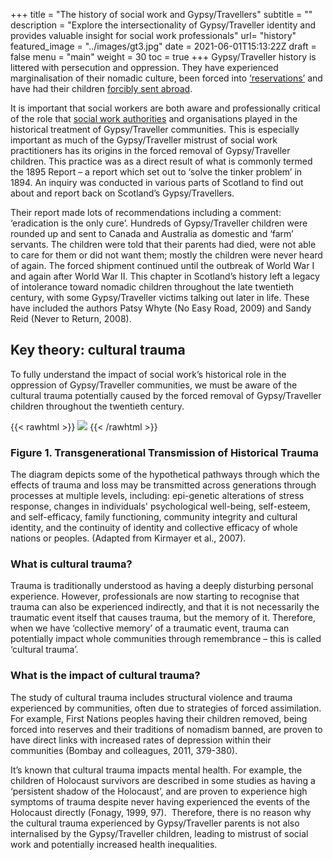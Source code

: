 +++
title = "The history of social work and Gypsy/Travellers"
subtitle = ""
description = "Explore the intersectionality of Gypsy/Traveller identity and provides valuable insight for social work professionals"
url= "history"
featured_image =  "../images/gt3.jpg"
date = 2021-06-01T15:13:22Z
draft = false
menu = "main"
weight = 30
toc = true
+++
Gypsy/Traveller history is littered with persecution and oppression. They have experienced marginalisation of their nomadic culture, been forced into [‘reservations’](https://www.bbc.co.uk/news/uk-scotland-tayside-central-51545113) and have had their children [forcibly sent abroad](https://www.travellerstimes.org.uk/features/tinkers-and-gipsies-historic-tragedy-attempted-eradication-scotlands-travellers).

It is important that social workers are both aware and professionally critical of the role that [social work authorities](https://content.iriss.org.uk/goldenbridge/) and organisations played in the historical treatment of Gypsy/Traveller communities. This is especially important as much of the Gypsy/Traveller mistrust of social work practitioners has its origins in the forced removal of Gypsy/Traveller children. This practice was as a direct result of what is commonly termed the 1895 Report – a report which set out to ‘solve the tinker problem’ in 1894. An inquiry was conducted in various parts of Scotland to find out about and report back on Scotland’s Gypsy/Travellers.

Their report made lots of recommendations including a comment: ‘eradication is the only cure’. Hundreds of Gypsy/Traveller children were rounded up and sent to Canada and Australia as domestic and ‘farm’ servants. The children were told that their parents had died, were not able to care for them or did not want them; mostly the children were never heard of again. The forced shipment continued until the outbreak of World War I and again after World War II. This chapter in Scotland’s history left a legacy of intolerance toward nomadic children throughout the late twentieth century, with some Gypsy/Traveller victims talking out later in life. These have included the authors Patsy Whyte (No Easy Road, 2009) and Sandy Reid (Never to Return, 2008).

## Key theory: cultural trauma

To fully understand the impact of social work’s historical role in the oppression of Gypsy/Traveller communities, we must be aware of the cultural trauma potentially caused by the forced removal of Gypsy/Traveller children throughout the twentieth century.

{{< rawhtml >}}
  <img style="max-width:90%;" src="../images/transgenerational-transmission-8.png" alt=" " />
{{< /rawhtml >}}

### Figure 1. Transgenerational Transmission of Historical Trauma

The diagram depicts some of the hypothetical pathways through which the effects of trauma and loss may be transmitted across generations through processes at multiple levels, including: epi-genetic alterations of stress response, changes in individuals' psychological well-being, self-esteem, and self-efficacy, family functioning, community integrity and cultural identity, and the continuity of identity and collective efficacy of whole nations or peoples. (Adapted from Kirmayer et al., 2007).

### What is cultural trauma?

Trauma is traditionally understood as having a deeply disturbing personal experience. However, professionals are now starting to recognise that trauma can also be experienced indirectly, and that it is not necessarily the traumatic event itself that causes trauma, but the memory of it. Therefore, when we have ‘collective memory’ of a traumatic event, trauma can potentially impact whole communities through remembrance – this is called ‘cultural trauma’.

### What is the impact of cultural trauma?

The study of cultural trauma includes structural violence and trauma experienced by communities, often due to strategies of forced assimilation. For example, First Nations peoples having their children removed, being forced into reserves and their traditions of nomadism banned, are proven to have direct links with increased rates of depression within their communities (Bombay and colleagues, 2011, 379-380).

It’s known that cultural trauma impacts mental health. For example, the children of Holocaust survivors are described in some studies as having a ‘persistent shadow of the Holocaust’, and are proven to experience high symptoms of trauma despite never having experienced the events of the Holocaust directly (Fonagy, 1999, 97).  Therefore, there is no reason why the cultural trauma experienced by Gypsy/Traveller parents is not also internalised by the Gypsy/Traveller children, leading to mistrust of social work and potentially increased health inequalities.
